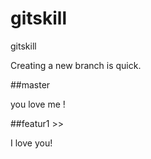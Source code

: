 # gitskill
gitskill

Creating a new branch is quick.

##master

you love me !

##featur1 >>

I love you!
